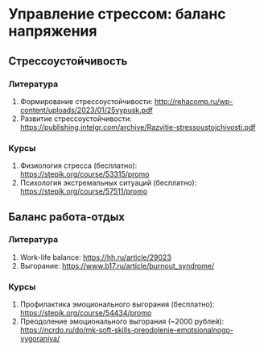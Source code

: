 # Управление стрессом: баланс напряжения

## Стрессоустойчивость

### Литература
1. Формирование стрессоустойчивости: http://rehacomp.ru/wp-content/uploads/2023/01/25vypusk.pdf
2. Развитие стрессоустойчивости: https://publishing.intelgr.com/archive/Razvitie-stressoustojchivosti.pdf

### Курсы
1. Физиология стресса (бесплатно): https://stepik.org/course/53315/promo
2. Психология экстремальных ситуаций (бесплатно): https://stepik.org/course/57511/promo

## Баланс работа-отдых

### Литература
1. Work-life balance: https://hh.ru/article/29023
2. Выгорание: https://www.b17.ru/article/burnout_syndrome/

### Курсы
1. Профилактика эмоционального выгорания (бесплатно): https://stepik.org/course/54434/promo
2. Преодоление эмоционального выгорания (~2000 рублей): https://ncrdo.ru/do/mk-soft-skills-preodolenie-emotsionalnogo-vygoraniya/
